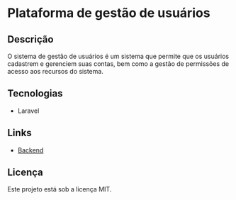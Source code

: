 # Plataforma de gestão de usuários

## Descrição

O sistema de gestão de usuários é um sistema que permite que os usuários cadastrem e gerenciem suas contas, bem como a gestão de permissões de acesso aos recursos do sistema.

## Tecnologias
- Laravel

## Links
- [Backend](backend/README.md)

## Licença

Este projeto está sob a licença MIT.